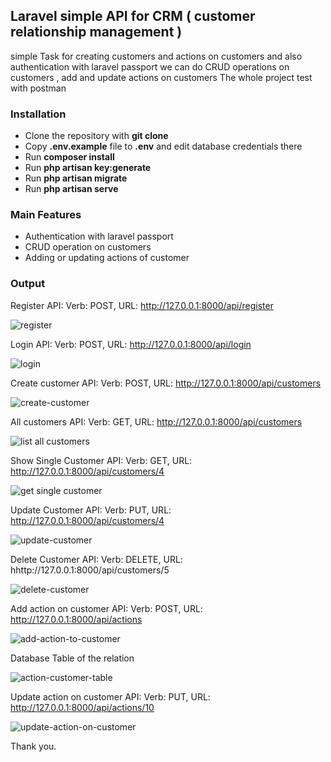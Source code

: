 ## Laravel simple API for CRM ( customer relationship management ) 
simple Task for creating customers and actions on customers and also authentication with laravel passport
we can do CRUD operations on customers , add and update actions on customers 
The whole project test with postman 

### Installation ###
- Clone the repository with __git clone__
- Copy __.env.example__ file to __.env__ and edit database credentials there
- Run __composer install__
- Run __php artisan key:generate__
- Run __php artisan migrate__
- Run __php artisan serve__ 

### Main Features ###

* Authentication with laravel passport 
* CRUD operation on customers 
* Adding or updating actions of customer 


### Output ###
Register API: Verb: POST, URL: http://127.0.0.1:8000/api/register

![register](https://user-images.githubusercontent.com/18046350/71545900-8701d200-2999-11ea-862f-5426f5d586cc.PNG)

Login API: Verb: POST, URL: http://127.0.0.1:8000/api/login

![login](https://user-images.githubusercontent.com/18046350/71545914-b44e8000-2999-11ea-8736-291462c72425.PNG)

Create customer  API: Verb: POST, URL: http://127.0.0.1:8000/api/customers

![create-customer](https://user-images.githubusercontent.com/18046350/71545925-dc3de380-2999-11ea-8823-0449dc2a79c7.PNG)

All customers API: Verb: GET, URL: http://127.0.0.1:8000/api/customers

![list all customers](https://user-images.githubusercontent.com/18046350/71545934-faa3df00-2999-11ea-8641-9aec8c67a8b4.PNG)

Show Single Customer API: Verb: GET, URL: http://127.0.0.1:8000/api/customers/4

![get single customer](https://user-images.githubusercontent.com/18046350/71545940-0beceb80-299a-11ea-903c-74ed3df207d0.PNG)

Update Customer API: Verb: PUT, URL: http://127.0.0.1:8000/api/customers/4

![update-customer](https://user-images.githubusercontent.com/18046350/71545956-38a10300-299a-11ea-810c-29bad648dbf5.PNG)

Delete Customer API: Verb: DELETE, URL: hhttp://127.0.0.1:8000/api/customers/5

![delete-customer](https://user-images.githubusercontent.com/18046350/71545967-5f5f3980-299a-11ea-8b34-3f3252f25028.PNG)

Add action on customer   API: Verb: POST, URL: http://127.0.0.1:8000/api/actions

![add-action-to-customer](https://user-images.githubusercontent.com/18046350/71546210-4015db80-299d-11ea-8fbf-fe829b83356b.PNG)

Database Table  of the relation 

![action-customer-table](https://user-images.githubusercontent.com/18046350/71546807-92a5c680-29a2-11ea-9721-2b63794fda7e.PNG)


Update action on customer   API: Verb: PUT, URL: http://127.0.0.1:8000/api/actions/10

![update-action-on-customer](https://user-images.githubusercontent.com/18046350/71546225-6e93b680-299d-11ea-8a46-8a65c26ea822.PNG)


Thank you.
